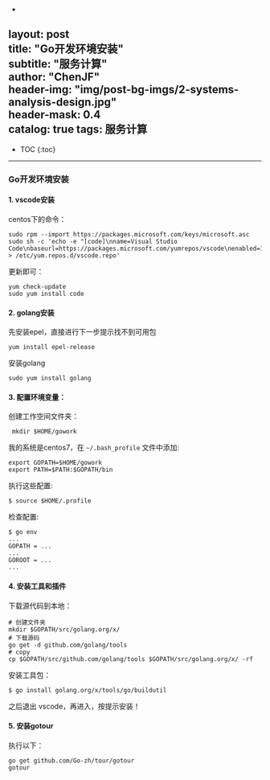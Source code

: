 -
layout: post  
title: "Go开发环境安装"  
subtitle: "服务计算"  
author: "ChenJF"  
header-img: "img/post-bg-imgs/2-systems-analysis-design.jpg"  
header-mask: 0.4  
catalog: true
tags:  服务计算
---

* TOC
{:toc}
---



### Go开发环境安装

#### 1. vscode安装

centos下的命令：

```
sudo rpm --import https://packages.microsoft.com/keys/microsoft.asc
sudo sh -c 'echo -e "[code]\nname=Visual Studio Code\nbaseurl=https://packages.microsoft.com/yumrepos/vscode\nenabled=1\ngpgcheck=1\ngpgkey=https://packages.microsoft.com/keys/microsoft.asc" > /etc/yum.repos.d/vscode.repo'
```

更新即可：

```
yum check-update
sudo yum install code
```

#### 2. golang安装

先安装epel，直接进行下一步提示找不到可用包

```
yum install epel-release
```

安装golang

```
sudo yum install golang
```

#### 3. 配置环境变量：

创建工作空间文件夹：

```
 mkdir $HOME/gowork
```

我的系统是centos7，在 `~/.bash_profile` 文件中添加:

```
export GOPATH=$HOME/gowork
export PATH=$PATH:$GOPATH/bin
```

执行这些配置:

```
$ source $HOME/.profile
```

检查配置:

```
$ go env
...
GOPATH = ...
...
GOROOT = ...
...
```

#### 4. 安装工具和插件

下载源代码到本地：

```
# 创建文件夹
mkdir $GOPATH/src/golang.org/x/
# 下载源码
go get -d github.com/golang/tools
# copy 
cp $GOPATH/src/github.com/golang/tools $GOPATH/src/golang.org/x/ -rf
```

安装工具包：

```
$ go install golang.org/x/tools/go/buildutil
```

之后退出 vscode，再进入，按提示安装！

#### 5. 安装gotour

执行以下：

```
go get github.com/Go-zh/tour/gotour
gotour
```
